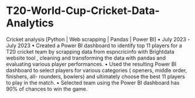 # T20-World-Cup-Cricket-Data-Analytics
Cricket analysis [Python | Web scrapping | Pandas | Power BI] • July 2023 -July 2023
•	Created a Power BI dashboard to identify top 11 players for a T20 cricket team by scrapping data from espncricinfo with Brightdata website tool , cleaning and transforming the data with pandas and evaluating various player performances.
•	Used the resulting Power BI dashboard to select players for various categories ( openers, middle order, finishers, all- rounders, bowlers) and ultimately choose the best 11 players to play in the match.
•	Selected team using the Power BI dashboard has 90% of chances to win the game.
